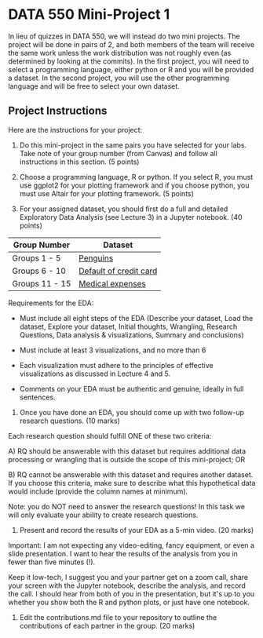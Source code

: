 # DATA 550 Mini-Project 1

In lieu of quizzes in DATA 550, we will instead do two mini projects.
The project will be done in pairs of 2, and both members of the team will receive the same work unless the work distribution was not roughly even (as determined by looking at the commits).
In the first project, you will need to select a programming language, either python or R and you will be provided a dataset.
In the second project, you will use the other programming language and will be free to select your own dataset.

## Project Instructions

Here are the instructions for your project:

1. Do this mini-project in the same pairs you have selected for your labs. Take note of your group number (from Canvas) and follow all instructions in this section. (5 points)

1. Choose a programming language, R or python. If you select R, you must use ggplot2 for your plotting framework and if you choose python, you must use Altair for your plotting framework. (5 points)

1. For your assigned dataset, you should first do a full and detailed Exploratory Data Analysis (see Lecture 3) in a Jupyter notebook. (40 points)

| Group Number | Dataset |
| ------------ | ------- |
| Groups 1 - 5 | [Penguins](https://pypi.org/project/palmerpenguins/#description) |
| Groups 6 - 10 | [Default of credit card](https://archive.ics.uci.edu/ml/datasets/default+of+credit+card+clients) |
| Groups 11 - 15 | [Medical expenses](https://gist.github.com/meperezcuello/82a9f1c1c473d6585e750ad2e3c05a41) |

Requirements for the EDA:

- Must include all eight steps of the EDA (Describe your dataset, Load the dataset, Explore your dataset, Initial thoughts, Wrangling, Research Questions, Data analysis & visualizations, Summary and conclusions)

- Must include at least 3 visualizations, and no more than 6

- Each visualization must adhere to the principles of effective visualizations as discussed in Lecture 4 and 5.

- Comments on your EDA must be authentic and genuine, ideally in full sentences.

1. Once you have done an EDA, you should come up with two follow-up research questions. (10 marks)

Each research question should fulfill ONE of these two criteria:

A) RQ should be answerable with this dataset but requires additional data processing or wrangling that is outside the scope of this mini-project; OR

B) RQ cannot be answerable with this dataset and requires another dataset. If you choose this criteria, make sure to describe what this hypothetical data would include (provide the column names at minimum).

Note: you do NOT need to answer the research questions! In this task we will only evaluate your ability to create research questions.

1. Present and record the results of your EDA as a 5-min video. (20 marks)

Important: I am not expecting any video-editing, fancy equipment, or even a slide presentation. 
I want to hear the results of the analysis from you in fewer than five minutes (!).

Keep it low-tech, I suggest you and your partner get on a zoom call, share your screen with the Jupyter notebook, describe the analysis, and record the call. 
I should hear from both of you in the presentation, but it's up to you whether you show both the R and python plots, or just have one notebook.

1. Edit the contributions.md file to your repository to outline the contributions of each partner in the group. (20 marks)